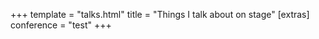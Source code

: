 +++
template = "talks.html"
title = "Things I talk about on stage"
[extras]
conference = "test"
+++
